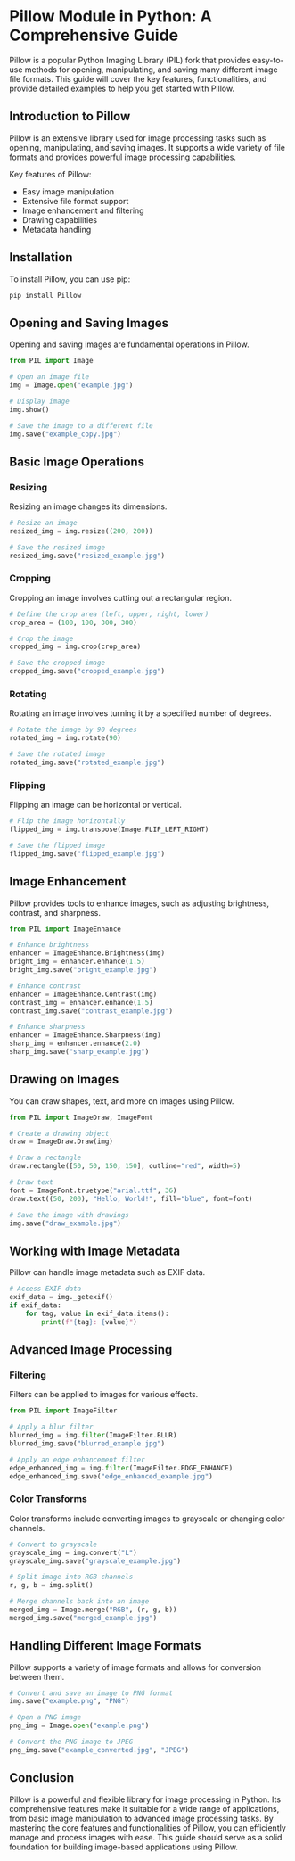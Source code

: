 # Pillow Module in Python: A Comprehensive Guide

Pillow is a popular Python Imaging Library (PIL) fork that provides easy-to-use methods for opening, manipulating, and saving many different image file formats. This guide will cover the key features, functionalities, and provide detailed examples to help you get started with Pillow.

## Introduction to Pillow

Pillow is an extensive library used for image processing tasks such as opening, manipulating, and saving images. It supports a wide variety of file formats and provides powerful image processing capabilities.

Key features of Pillow:
- Easy image manipulation
- Extensive file format support
- Image enhancement and filtering
- Drawing capabilities
- Metadata handling

## Installation

To install Pillow, you can use pip:

```bash
pip install Pillow
```

## Opening and Saving Images

Opening and saving images are fundamental operations in Pillow.

```python
from PIL import Image

# Open an image file
img = Image.open("example.jpg")

# Display image
img.show()

# Save the image to a different file
img.save("example_copy.jpg")
```

## Basic Image Operations

### Resizing

Resizing an image changes its dimensions.

```python
# Resize an image
resized_img = img.resize((200, 200))

# Save the resized image
resized_img.save("resized_example.jpg")
```

### Cropping

Cropping an image involves cutting out a rectangular region.

```python
# Define the crop area (left, upper, right, lower)
crop_area = (100, 100, 300, 300)

# Crop the image
cropped_img = img.crop(crop_area)

# Save the cropped image
cropped_img.save("cropped_example.jpg")
```

### Rotating

Rotating an image involves turning it by a specified number of degrees.

```python
# Rotate the image by 90 degrees
rotated_img = img.rotate(90)

# Save the rotated image
rotated_img.save("rotated_example.jpg")
```

### Flipping

Flipping an image can be horizontal or vertical.

```python
# Flip the image horizontally
flipped_img = img.transpose(Image.FLIP_LEFT_RIGHT)

# Save the flipped image
flipped_img.save("flipped_example.jpg")
```

## Image Enhancement

Pillow provides tools to enhance images, such as adjusting brightness, contrast, and sharpness.

```python
from PIL import ImageEnhance

# Enhance brightness
enhancer = ImageEnhance.Brightness(img)
bright_img = enhancer.enhance(1.5)
bright_img.save("bright_example.jpg")

# Enhance contrast
enhancer = ImageEnhance.Contrast(img)
contrast_img = enhancer.enhance(1.5)
contrast_img.save("contrast_example.jpg")

# Enhance sharpness
enhancer = ImageEnhance.Sharpness(img)
sharp_img = enhancer.enhance(2.0)
sharp_img.save("sharp_example.jpg")
```

## Drawing on Images

You can draw shapes, text, and more on images using Pillow.

```python
from PIL import ImageDraw, ImageFont

# Create a drawing object
draw = ImageDraw.Draw(img)

# Draw a rectangle
draw.rectangle([50, 50, 150, 150], outline="red", width=5)

# Draw text
font = ImageFont.truetype("arial.ttf", 36)
draw.text((50, 200), "Hello, World!", fill="blue", font=font)

# Save the image with drawings
img.save("draw_example.jpg")
```

## Working with Image Metadata

Pillow can handle image metadata such as EXIF data.

```python
# Access EXIF data
exif_data = img._getexif()
if exif_data:
    for tag, value in exif_data.items():
        print(f"{tag}: {value}")
```

## Advanced Image Processing

### Filtering

Filters can be applied to images for various effects.

```python
from PIL import ImageFilter

# Apply a blur filter
blurred_img = img.filter(ImageFilter.BLUR)
blurred_img.save("blurred_example.jpg")

# Apply an edge enhancement filter
edge_enhanced_img = img.filter(ImageFilter.EDGE_ENHANCE)
edge_enhanced_img.save("edge_enhanced_example.jpg")
```

### Color Transforms

Color transforms include converting images to grayscale or changing color channels.

```python
# Convert to grayscale
grayscale_img = img.convert("L")
grayscale_img.save("grayscale_example.jpg")

# Split image into RGB channels
r, g, b = img.split()

# Merge channels back into an image
merged_img = Image.merge("RGB", (r, g, b))
merged_img.save("merged_example.jpg")
```

## Handling Different Image Formats

Pillow supports a variety of image formats and allows for conversion between them.

```python
# Convert and save an image to PNG format
img.save("example.png", "PNG")

# Open a PNG image
png_img = Image.open("example.png")

# Convert the PNG image to JPEG
png_img.save("example_converted.jpg", "JPEG")
```

## Conclusion

Pillow is a powerful and flexible library for image processing in Python. Its comprehensive features make it suitable for a wide range of applications, from basic image manipulation to advanced image processing tasks. By mastering the core features and functionalities of Pillow, you can efficiently manage and process images with ease. This guide should serve as a solid foundation for building image-based applications using Pillow.